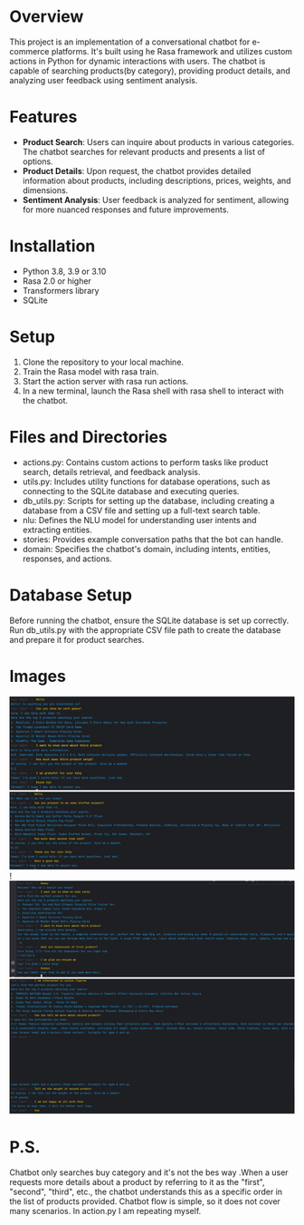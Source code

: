 # Overview
This project is an implementation of a conversational chatbot for e-commerce platforms. It's built using 
he Rasa framework and utilizes custom actions in Python for dynamic interactions with users. The chatbot is capable of searching products(by category), providing product details, and analyzing user feedback using sentiment analysis.

# Features 
- **Product Search**: Users can inquire about products in various categories. The chatbot searches for relevant products and presents a list of options.
- **Product Details**: Upon request, the chatbot provides detailed information about products, including descriptions, prices, weights, and dimensions.
- **Sentiment Analysis**: User feedback is analyzed for sentiment, allowing for more nuanced responses and future improvements.

# Installation 
- Python 3.8, 3.9 or 3.10
- Rasa 2.0 or higher
- Transformers library
- SQLite

# Setup
1. Clone the repository to your local machine.
2. Train the Rasa model with rasa train.
3. Start the action server with rasa run actions.
4. In a new terminal, launch the Rasa shell with rasa shell to interact with the chatbot.

# Files and Directories
- actions.py: Contains custom actions to perform tasks like product search, details retrieval, and feedback analysis.
- utils.py: Includes utility functions for database operations, such as connecting to the SQLite database and executing queries.
- db_utils.py: Scripts for setting up the database, including creating a database from a CSV file and setting up a full-text search table.
- nlu: Defines the NLU model for understanding user intents and extracting entities.
- stories: Provides example conversation paths that the bot can handle.
- domain: Specifies the chatbot's domain, including intents, entities, responses, and actions.

# Database Setup
Before running the chatbot, ensure the SQLite database is set up correctly. Run db_utils.py with the appropriate CSV file path to create the database and prepare it for product searches.

# Images
![Product Image](https://github.com/199406/simple_rasa_chatbot/blob/main/1.JPG)
![Product Image](https://github.com/199406/simple_rasa_chatbot/blob/main/2.JPG)
!![Product Image](https://github.com/199406/simple_rasa_chatbot/blob/main/3.JPG)
![Product Image](https://github.com/199406/simple_rasa_chatbot/blob/main/4.JPG)

# P.S.

Chatbot only searches buy category and it's not the bes way .When a user requests more details about a product by referring to it as the "first", "second", "third", etc., the chatbot understands this as a specific order in the list of products provided.  Chatbot flow is simple, so it does not cover many scenarios. In action.py I am repeating myself. 



